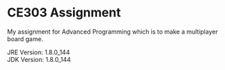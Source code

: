 # CE303 Assignment
My assignment for Advanced Programming which is to make a multiplayer board game.

JRE Version:  1.8.0_144 <br />
JDK Version:  1.8.0_144 <br />
